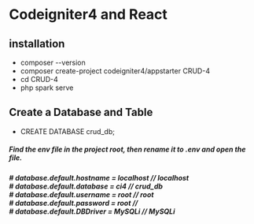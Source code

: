 ﻿# Codeigniter4 and React
 
 ## installation
 
 - composer --version
 - composer create-project codeigniter4/appstarter CRUD-4
 - cd CRUD-4
 - php spark serve
 
 ## Create a Database and Table
 
 - CREATE DATABASE crud_db;
 <h5> Find the env file in the project root, then rename it to .env and open the file.<h5>
<h5> 
# database.default.hostname = localhost // localhost <br/>
# database.default.database = ci4 // crud_db <br/>
# database.default.username = root  // root<br/>
# database.default.password = root  // <br/>
# database.default.DBDriver = MySQLi  // MySQLi <br/>
</h5>
